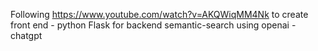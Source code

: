 Following https://www.youtube.com/watch?v=AKQWiqMM4Nk to create front end - python Flask for backend semantic-search
using openai - chatgpt
